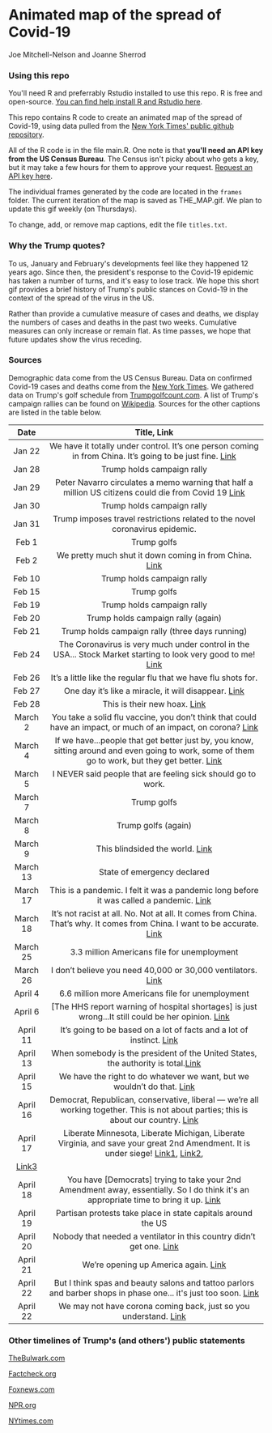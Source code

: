 # Animated map of the spread of Covid-19
Joe Mitchell-Nelson and Joanne Sherrod

### Using this repo

You'll need R and preferrably Rstudio installed to use this repo. R is free and open-source. [You can find help install R and Rstudio here](https://courses.edx.org/courses/UTAustinX/UT.7.01x/3T2014/56c5437b88fa43cf828bff5371c6a924/).

This repo contains R code to create an animated map of the spread of Covid-19, using data pulled from the [New York Times' public github repository](https://github.com/nytimes/covid-19-data).

All of the R code is in the file main.R. One note is that **you'll need an API key from the US Census Bureau**. The Census isn't picky about who gets a key, but it may take a few hours for them to approve your request. [Request an API key here](http://api.census.gov/data/key_signup.html).

The individual frames generated by the code are located in the `frames` folder. The current iteration of the map is saved as THE_MAP.gif. We plan to update this gif weekly (on Thursdays).

To change, add, or remove map captions, edit the file `titles.txt`.

### Why the Trump quotes?

To us, January and February's developments feel like they happened 12 years ago. Since then, the president's response to the Covid-19 epidemic has taken a number of turns, and it's easy to lose track.  We hope this short gif provides a brief history of Trump's public stances on Covid-19 in the context of the spread of the virus in the US.

Rather than provide a cumulative measure of cases and deaths, we display the numbers of cases and deaths in the past two weeks. Cumulative measures can only increase or remain flat. As time passes, we hope that future updates show the virus receding.

### Sources

Demographic data come from the US Census Bureau. Data on confirmed Covid-19 cases and deaths come from the [New York Times](https://github.com/nytimes/covid-19-data). We gathered data on Trump's golf schedule from [Trumpgolfcount.com](https://trumpgolfcount.com/displayoutings). A list of Trump's campaign rallies can be found on [Wikipedia](https://en.wikipedia.org/wiki/List_of_post-election_Donald_Trump_rallies). Sources for the other captions are listed in the table below.

| Date | Title, Link
|:-----:|:-----:|
|Jan 22 | We have it totally under control. It’s one person coming in from China. It’s going to be just fine. [Link](https://www.cnbc.com/2020/01/22/trump-on-coronavirus-from-china-we-have-it-totally-under-control.html)|
|Jan 28 | Trump holds campaign rally|
|Jan 29 | Peter Navarro circulates a memo warning that half a million US citizens could die from Covid 19 [Link](https://www.foxnews.com/politics/white-house-memos-warned-in-run-up-to-pandemic-of-up-to-2m-deaths-economic-devastation)|
|Jan 30 | Trump holds campaign rally|
|Jan 31 | Trump imposes travel restrictions related to the novel coronavirus epidemic.|
|Feb 1 | Trump golfs|
|Feb 2 | We pretty much shut it down coming in from China. [Link](https://www.youtube.com/watch?v=yjrqd7xt2Xk)|
|Feb 10 | Trump holds campaign rally|
|Feb 15 | Trump golfs|
|Feb 19 | Trump holds campaign rally|
|Feb 20 | Trump holds campaign rally (again)|
|Feb 21 | Trump holds campaign rally (three days running)|
|Feb 24 | The Coronavirus is very much under control in the USA... Stock Market starting to look very good to me! [Link](https://twitter.com/realdonaldtrump/status/1232058127740174339?lang=en)|
|Feb 26 | It’s a little like the regular flu that we have flu shots for.| [Link](https://www.whitehouse.gov/briefings-statements/remarks-president-trump-vice-president-pence-members-coronavirus-task-force-press-conference/)|
|Feb 27 | One day it’s like a miracle, it will disappear. [Link](https://www.whitehouse.gov/briefings-statements/remarks-president-trump-meeting-african-american-leaders/)|
|Feb 28 | This is their new hoax. [Link](https://thehill.com/homenews/campaign/485245-trump-hits-democrats-over-coronavirus-criticism-this-is-their-new-hoax)|
|March 2 | You take a solid flu vaccine, you don’t think that could have an impact, or much of an impact, on corona?  [Link](https://www.c-span.org/video/?470902-1/president-coronavirus-test-negative-defense-production-act-ventilators)|
|March 4 | If we have...people that get better just by, you know, sitting around and even going to work, some of them go to work, but they get better. [Link](https://www.youtube.com/watch?v=IlZPtrhzY5U)|
|March 5 | I NEVER said people that are feeling sick should go to work.| [Link](https://twitter.com/realDonaldTrump/status/1235573492004904961)|
|March 7 | Trump golfs|
|March 8 | Trump golfs (again)|
|March 9 | This blindsided the world. [Link](https://www.c-span.org/video/?470172-1/president-trump-coronavirus-task-force-briefing)|
|March 13 | State of emergency declared|
|March 17 | This is a pandemic. I felt it was a pandemic long before it was called a pandemic. [Link](https://thehill.com/homenews/administration/488031-trump-says-he-knew-coronavirus-was-a-pandemic-long-before-it-was)|
|March 18 | It’s not racist at all. No. Not at all. It comes from China. That’s why. It comes from China. I want to be accurate. [Link](https://www.whitehouse.gov/briefings-statements/remarks-president-trump-vice-president-pence-members-coronavirus-task-force-press-briefing-5/)|
|March 25 | 3.3 million Americans file for unemployment|
|March 26 | I don’t believe you need 40,000 or 30,000 ventilators. [Link](https://www.youtube.com/watch?v=NbnEx5j1Y9w)|
|April 4 | 6.6 million more Americans file for unemployment|
|April 6 | [The HHS report warning of hospital shortages] is just wrong...It still could be her opinion. [Link](https://www.c-span.org/video/?470990-1/president-trump-coronavirus-task-force-briefing)|
|April 11 | It’s going to be based on a lot of facts and a lot of instinct. [Link](https://thehill.com/homenews/administration/492391-trump-says-hell-use-fact-and-instincts-when-deciding-to-push-for-us)|
|April 13 | When somebody is the president of the United States, the authority is total.[Link](https://www.c-span.org/video/?471160-1/president-trump-coronavirus-task-force-briefing)|
|April 15 | We have the right to do whatever we want, but we wouldn’t do that. [Link](https://www.whitehouse.gov/briefings-statements/remarks-president-trump-vice-president-pence-members-coronavirus-task-force-press-briefing-26/)|
|April 16 | Democrat, Republican, conservative, liberal — we’re all working together.  This is not about parties; this is about our country. [Link](https://www.whitehouse.gov/briefings-statements/remarks-president-trump-vice-president-pence-members-coronavirus-task-force-press-briefing-27/)
|April 17 | Liberate Minnesota, Liberate Michigan, Liberate Virginia, and save your great 2nd Amendment. It is under siege! [Link1](https://twitter.com/realdonaldtrump/status/1251169987110330372), [Link2](https://twitter.com/realdonaldtrump/status/1251169217531056130),
[Link3](https://twitter.com/realdonaldtrump/status/1251168994066944003)|
|April 18| You have [Democrats] trying to take your 2nd Amendment away, essentially.  So I do think it's an appropriate time to bring it up. [Link](https://www.whitehouse.gov/briefings-statements/remarks-president-trump-members-coronavirus-task-force-press-briefing-2/)|
|April 19 | Partisan protests take place in state capitals around the US
|April 20 | Nobody that needed a ventilator in this country didn’t get one. [Link](https://www.whitehouse.gov/briefings-statements/remarks-president-trump-vice-president-pence-members-coronavirus-task-force-press-briefing-29/)|
|April 21 | We’re opening up America again. [Link](https://www.whitehouse.gov/briefings-statements/remarks-president-trump-members-coronavirus-task-force-press-briefing-3/)
|April 22 | But I think spas and beauty salons and tattoo parlors and barber shops in phase one... it's just too soon. [Link](https://www.c-span.org/video/?471421-1/president-trump-voices-disagreement-georgia-governor-reopening-plan&start=965)|
|April 22 | We may not have corona coming back, just so you understand. [Link](https://www.c-span.org/video/?471421-1/president-trump-voices-disagreement-georgia-governor-reopening-plan)


### Other timelines of Trump's (and others') public statements

[TheBulwark.com](https://thebulwark.com/a-timeline-of-trumps-press-briefing-lies/)

[Factcheck.org](https://www.factcheck.org/2020/03/trumps-statements-about-the-coronavirus/)

[Foxnews.com](https://www.foxnews.com/politics/from-new-york-to-canada-to-the-white-house-initial-coronavirus-responses-havent-aged-well)

[NPR.org](https://www.npr.org/2020/04/21/837348551/timeline-what-trump-has-said-and-done-about-the-coronavirus)

[NYtimes.com](https://www.nytimes.com/2020/03/15/opinion/trump-coronavirus.html)


